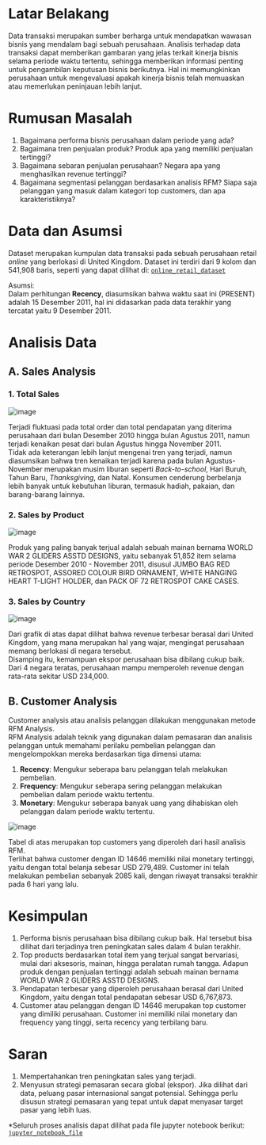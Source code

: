 # Latar Belakang
Data transaksi merupakan sumber berharga untuk mendapatkan wawasan bisnis yang mendalam bagi sebuah perusahaan. Analisis terhadap data transaksi dapat memberikan gambaran yang jelas terkait kinerja bisnis selama periode waktu tertentu, sehingga memberikan informasi penting untuk pengambilan keputusan bisnis berikutnya. Hal ini memungkinkan perusahaan untuk mengevaluasi apakah kinerja bisnis telah memuaskan atau memerlukan peninjauan lebih lanjut.

# Rumusan Masalah
1. Bagaimana performa bisnis perusahaan dalam periode yang ada?
2. Bagaimana tren penjualan produk? Produk apa yang memiliki penjualan tertinggi?
3. Bagaimana sebaran penjualan perusahaan? Negara apa yang menghasilkan revenue tertinggi?
4. Bagaimana segmentasi pelanggan berdasarkan analisis RFM? Siapa saja pelanggan yang masuk dalam kategori top customers, dan apa karakteristiknya?

# Data dan Asumsi
Dataset merupakan kumpulan data transaksi pada sebuah perusahaan retail _online_ yang berlokasi di United Kingdom. Dataset ini terdiri dari 9 kolom dan 541,908 baris, seperti yang dapat dilihat di: [`online_retail_dataset`](https://github.com/ramlanapriyansyah/Online_Retail_Analysis/blob/main/online_retail_dataset.zip)

Asumsi: </br>
Dalam perhitungan **Recency**, diasumsikan bahwa waktu saat ini (PRESENT) adalah 15 Desember 2011, hal ini didasarkan pada data terakhir yang tercatat yaitu 9 Desember 2011.

# Analisis Data
## A. Sales Analysis
### 1. Total Sales
![image](https://github.com/ramlanapriyansyah/Online_Retail_Analysis/assets/135192484/ef84078e-7917-4ed8-9e68-830fd57973a0)

Terjadi fluktuasi pada total order dan total pendapatan yang diterima perusahaan dari bulan Desember 2010 hingga bulan Agustus 2011, namun terjadi kenaikan pesat dari bulan Agustus hingga November 2011. </br>
Tidak ada keterangan lebih lanjut mengenai tren yang terjadi, namun diasumsikan bahwa tren kenaikan terjadi karena pada bulan Agustus-November merupakan musim liburan seperti _Back-to-school_, Hari Buruh, Tahun Baru, _Thanksgiving_, dan Natal. Konsumen cenderung berbelanja lebih banyak untuk kebutuhan liburan, termasuk hadiah, pakaian, dan barang-barang lainnya.

### 2. Sales by Product
![image](https://github.com/ramlanapriyansyah/Online_Retail_Analysis/assets/135192484/df6d0cd4-9ecb-42fa-a453-5a3dfd2c8a9b)


Produk yang paling banyak terjual adalah sebuah mainan bernama WORLD WAR 2 GLIDERS ASSTD DESIGNS, yaitu sebanyak 51,852 item selama periode Desember 2010 - November 2011, disusul JUMBO BAG RED RETROSPOT, ASSORED COLOUR BIRD ORNAMENT, WHITE HANGING HEART T-LIGHT HOLDER, dan PACK OF 72 RETROSPOT CAKE CASES.

### 3. Sales by Country
![image](https://github.com/ramlanapriyansyah/Online_Retail_Analysis/assets/135192484/8d374329-2d1d-4b8b-bf45-e245b7297fd7)

Dari grafik di atas dapat dilihat bahwa revenue terbesar berasal dari United Kingdom, yang mana merupakan hal yang wajar, mengingat perusahaan memang berlokasi di negara tersebut. </br>
Disamping itu, kemampuan ekspor perusahaan bisa dibilang cukup baik. Dari 4 negara teratas, perusahaan mampu memperoleh revenue dengan rata-rata sekitar USD 234,000. 

## B. Customer Analysis
Customer analysis atau analisis pelanggan dilakukan menggunakan metode RFM Analysis. </br>
RFM Analysis adalah teknik yang digunakan dalam pemasaran dan analisis pelanggan untuk memahami perilaku pembelian pelanggan dan mengelompokkan mereka berdasarkan tiga dimensi utama:

1. **Recency**: Mengukur seberapa baru pelanggan telah melakukan pembelian.
2. **Frequency**: Mengukur seberapa sering pelanggan melakukan pembelian dalam periode waktu tertentu.
3. **Monetary**: Mengukur seberapa banyak uang yang dihabiskan oleh pelanggan dalam periode waktu tertentu.

![image](https://github.com/ramlanapriyansyah/Online_Retail_Analysis/assets/135192484/e068fa75-3368-49d4-9d9a-3d04bd46685f)

Tabel di atas merupakan top customers yang diperoleh dari hasil analisis RFM. </br>
Terlihat bahwa customer dengan ID 14646 memiliki nilai monetary tertinggi, yaitu dengan total belanja sebesar USD 279,489. Customer ini telah melakukan pembelian sebanyak 2085 kali, dengan riwayat transaksi terakhir pada 6 hari yang lalu.

# Kesimpulan
1. Performa bisnis perusahaan bisa dibilang cukup baik. Hal tersebut bisa dilihat dari terjadinya tren peningkatan sales dalam 4 bulan terakhir.
2. Top products berdasarkan total item yang terjual sangat bervariasi, mulai dari aksesoris, mainan, hingga peralatan rumah tangga. Adapun produk dengan penjualan tertinggi adalah sebuah mainan bernama WORLD WAR 2 GLIDERS ASSTD DESIGNS.
3. Pendapatan terbesar yang diperoleh perusahaan berasal dari United Kingdom, yaitu dengan total pendapatan sebesar USD 6,767,873.
4. Customer atau pelanggan dengan ID 14646 merupakan top customer yang dimiliki perusahaan. Customer ini memiliki nilai monetary dan frequency yang tinggi, serta recency yang terbilang baru.

# Saran
1. Mempertahankan tren peningkatan sales yang terjadi.
2. Menyusun strategi pemasaran secara global (ekspor). Jika dilihat dari data, peluang pasar internasional sangat potensial. Sehingga perlu disusun strategi pemasaran yang tepat untuk dapat menyasar target pasar yang lebih luas.

*Seluruh proses analisis dapat dilihat pada file jupyter notebook berikut: [`jupyter_notebook_file`](https://github.com/ramlanapriyansyah/Online_Retail_Analysis/blob/main/jupyter_notebook_file.ipynb)













